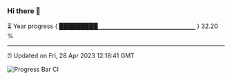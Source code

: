 ### Hi there 👋

⏳ Year progress { █████████▁▁▁▁▁▁▁▁▁▁▁▁▁▁▁▁▁▁▁▁▁ } 32.20 %

---

⏰ Updated on Fri, 28 Apr 2023 12:18:41 GMT

![Progress Bar CI](https://github.com/liununu/liununu/workflows/Progress%20Bar%20CI/badge.svg)
